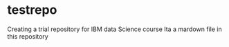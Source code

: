 # testrepo
Creating a trial repository for IBM data Science course
Ita a mardown file in this repository
